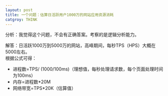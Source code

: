 ```yaml
---
layout: post
title: 一个问题：估算日活跃用户1000万的网站应用资源消耗
catgroy: THINK
---
```


分析：我觉得这个问题，不会有正确答案。考察的是逻辑分析能力。

解答：日活跃1000万到5000万的网站，高峰期间，每秒TPS（HPS）大概在5000左右。  
根据公式可得：

* 进程数=TPS/ (1000/100ms)（理想值，每秒处理请求数，每个页面处理时间为100ms）
* 内存=进程数*20M
* 网络带宽=TPS*20K（估算值）


